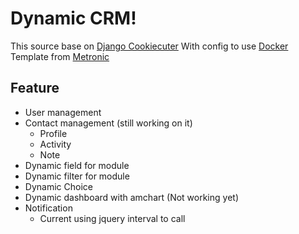 # Dynamic CRM!

This source base on [Django Cookiecuter](https://github.com/pydanny/cookiecutter-django)
With config to use [Docker](https://cookiecutter-django.readthedocs.io/en/latest/developing-locally-docker.html)
Template from [Metronic](https://themeforest.net/item/metronic-responsive-admin-dashboard-template/4021469)

## Feature

 - User management
 - Contact management (still working on it)
	 - Profile
	 - Activity
	 - Note
 - Dynamic field for module
 - Dynamic filter for module
 - Dynamic Choice
 - Dynamic dashboard with amchart (Not working yet)
 - Notification
	 - Current using jquery interval to call
